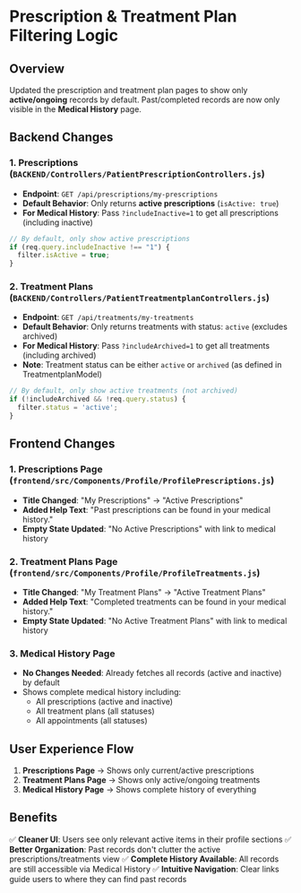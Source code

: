 # Prescription & Treatment Plan Filtering Logic

## Overview
Updated the prescription and treatment plan pages to show only **active/ongoing** records by default. Past/completed records are now only visible in the **Medical History** page.

## Backend Changes

### 1. Prescriptions (`BACKEND/Controllers/PatientPrescriptionControllers.js`)
- **Endpoint**: `GET /api/prescriptions/my-prescriptions`
- **Default Behavior**: Only returns **active prescriptions** (`isActive: true`)
- **For Medical History**: Pass `?includeInactive=1` to get all prescriptions (including inactive)

```javascript
// By default, only show active prescriptions
if (req.query.includeInactive !== "1") {
  filter.isActive = true;
}
```

### 2. Treatment Plans (`BACKEND/Controllers/PatientTreatmentplanControllers.js`)
- **Endpoint**: `GET /api/treatments/my-treatments`
- **Default Behavior**: Only returns treatments with status: `active` (excludes archived)
- **For Medical History**: Pass `?includeArchived=1` to get all treatments (including archived)
- **Note**: Treatment status can be either `active` or `archived` (as defined in TreatmentplanModel)

```javascript
// By default, only show active treatments (not archived)
if (!includeArchived && !req.query.status) {
  filter.status = 'active';
}
```

## Frontend Changes

### 1. Prescriptions Page (`frontend/src/Components/Profile/ProfilePrescriptions.js`)
- **Title Changed**: "My Prescriptions" → "Active Prescriptions"
- **Added Help Text**: "Past prescriptions can be found in your medical history."
- **Empty State Updated**: "No Active Prescriptions" with link to medical history

### 2. Treatment Plans Page (`frontend/src/Components/Profile/ProfileTreatments.js`)
- **Title Changed**: "My Treatment Plans" → "Active Treatment Plans"
- **Added Help Text**: "Completed treatments can be found in your medical history."
- **Empty State Updated**: "No Active Treatment Plans" with link to medical history

### 3. Medical History Page
- **No Changes Needed**: Already fetches all records (active and inactive) by default
- Shows complete medical history including:
  - All prescriptions (active and inactive)
  - All treatment plans (all statuses)
  - All appointments (all statuses)

## User Experience Flow

1. **Prescriptions Page** → Shows only current/active prescriptions
2. **Treatment Plans Page** → Shows only active/ongoing treatments
3. **Medical History Page** → Shows complete history of everything

## Benefits

✅ **Cleaner UI**: Users see only relevant active items in their profile sections
✅ **Better Organization**: Past records don't clutter the active prescriptions/treatments view
✅ **Complete History Available**: All records are still accessible via Medical History
✅ **Intuitive Navigation**: Clear links guide users to where they can find past records

